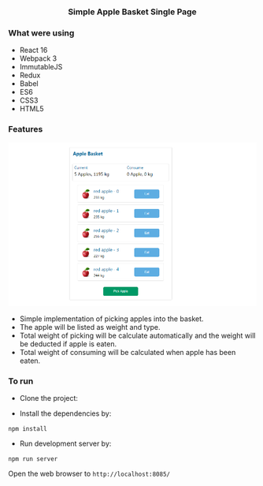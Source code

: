 
<p align="center">
    <h3 align="center">Simple Apple Basket Single Page<br></h3>
</p>


### What were using

* React 16
* Webpack 3
* ImmutableJS
* Redux
* Babel
* ES6
* CSS3
* HTML5

### Features
![](apple_basket.PNG)

* Simple implementation of picking apples into the basket.
* The apple will be listed as weight and type.
* Total weight of picking will be calculate automatically and the weight will be deducted if apple is eaten.
* Total weight of consuming will be calculated when apple has been eaten.


### To run

* Clone the project:

* Install the dependencies by:

```
npm install
```

* Run development server by:

```
npm run server
```

Open the web browser to `http://localhost:8085/`


